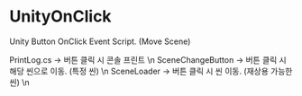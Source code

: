 # UnityOnClick
Unity Button OnClick Event Script. (Move Scene)

PrintLog.cs -> 버튼 클릭 시 콘솔 프린트 \n
SceneChangeButton -> 버튼 클릭 시 해당 씬으로 이동. (특정 씬) \n
SceneLoader -> 버튼 클릭 시 씬 이동. (재상용 가능한 씬) \n
